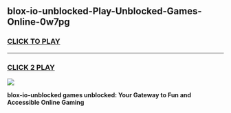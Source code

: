 
## blox-io-unblocked-Play-Unblocked-Games-Online-0w7pg
<h3>
<a href="https://premium76.site?title=blox-io-unblocked&ref=25A">CLICK TO PLAY</a></h3>
<hr>

<h3>
<a href="https://premium76.site?title=blox-io-unblocked&ref=25A">CLICK 2 PLAY</a>
  
</h3>

<a href="https://premium76.site?title=blox-io-unblocked&ref=25A"><img src="https://clearcache.store/games.png"></a>


**blox-io-unblocked games unblocked: Your Gateway to Fun and Accessible Online Gaming**
